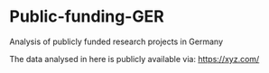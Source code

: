 # Public-funding-GER
Analysis of publicly funded research projects in Germany

The data analysed in here is publicly available via: https://xyz.com/
